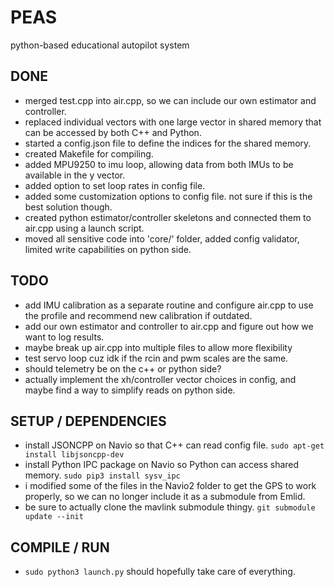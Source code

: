 # PEAS

python-based educational autopilot system

## DONE

- merged test.cpp into air.cpp, so we can include our own estimator and controller.
- replaced individual vectors with one large vector in shared memory that can be accessed by both C++ and Python.
- started a config.json file to define the indices for the shared memory.
- created Makefile for compiling.
- added MPU9250 to imu loop, allowing data from both IMUs to be available in the y vector.
- added option to set loop rates in config file.
- added some customization options to config file. not sure if this is the best solution though.
- created python estimator/controller skeletons and connected them to air.cpp using a launch script.
- moved all sensitive code into 'core/' folder, added config validator, limited write capabilities on python side.

## TODO

- add IMU calibration as a separate routine and configure air.cpp to use the profile and recommend new calibration if outdated.
- add our own estimator and controller to air.cpp and figure out how we want to log results.
- maybe break up air.cpp into multiple files to allow more flexibility
- test servo loop cuz idk if the rcin and pwm scales are the same.
- should telemetry be on the c++ or python side?
- actually implement the xh/controller vector choices in config, and maybe find a way to simplify reads on python side.

## SETUP / DEPENDENCIES

- install JSONCPP on Navio so that C++ can read config file. `sudo apt-get install libjsoncpp-dev`
- install Python IPC package on Navio so Python can access shared memory. `sudo pip3 install sysv_ipc`
- i modified some of the files in the Navio2 folder to get the GPS to work properly, so we can no longer include it as a submodule from Emlid.
- be sure to actually clone the mavlink submodule thingy. `git submodule update --init`

## COMPILE / RUN

- `sudo python3 launch.py` should hopefully take care of everything.
